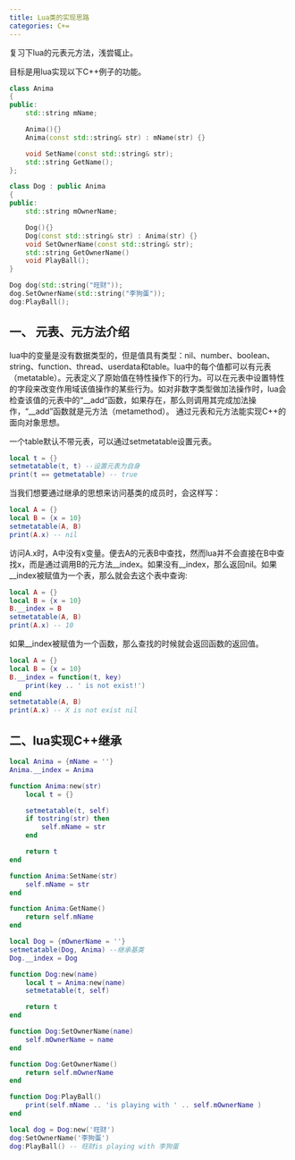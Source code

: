 ```yaml
---
title: Lua类的实现思路
categories: C+=
---
```


复习下lua的元表元方法，浅尝辄止。

目标是用lua实现以下C++例子的功能。
``` C++
class Anima
{
public:
	std::string	mName;

	Anima(){}
	Anima(const std::string& str) : mName(str) {}

	void SetName(const std::string& str);
	std::string GetName();
};

class Dog : public Anima
{
public:
	std::string mOwnerName;

	Dog(){}
	Dog(const std::string& str) : Anima(str) {}
	void SetOwnerName(const std::string& str);
	std::string GetOwnerName()
	void PlayBall();
}

Dog dog(std::string("旺财"));
dog.SetOwnerName(std::string("李狗蛋"));
dog:PlayBall();
```
<!-- more --> 
## 一、 元表、元方法介绍
lua中的变量是没有数据类型的，但是值具有类型：nil、number、boolean、string、function、thread、userdata和table。lua中的每个值都可以有元表（metatable）。元表定义了原始值在特性操作下的行为。可以在元表中设置特性的字段来改变作用域该值操作的某些行为。如对非数字类型做加法操作时，lua会检查该值的元表中的“__add”函数，如果存在，那么则调用其完成加法操作，“__add”函数就是元方法（metamethod）。
通过元表和元方法能实现C++的面向对象思想。

一个table默认不带元表，可以通过setmetatable设置元表。
``` lua
local t = {}
setmetatable(t, t) --设置元表为自身
print(t == getmetatable) -- true
```
当我们想要通过继承的思想来访问基类的成员时，会这样写：
``` lua
local A = {}
local B = {x = 10}
setmetatable(A, B)
print(A.x) -- nil
```
访问A.x时，A中没有x变量。便去A的元表B中查找，然而lua并不会直接在B中查找x，而是通过调用B的元方法__index。如果没有__index，那么返回nil。如果__index被赋值为一个表，那么就会去这个表中查询:
``` lua
local A = {}
local B = {x = 10}
B.__index = B
setmetatable(A, B)
print(A.x) -- 10
```
如果__index被赋值为一个函数，那么查找的时候就会返回函数的返回值。
``` lua
local A = {}
local B = {x = 10}
B.__index = function(t, key)
	print(key .. ' is not exist!')
end
setmetatable(A, B)
print(A.x) -- X is not exist nil
```
## 二、lua实现C++继承

``` lua
local Anima = {mName = ''}
Anima.__index = Anima

function Anima:new(str)
	local t = {}

	setmetatable(t, self)
	if tostring(str) then
		self.mName = str
	end

	return t
end

function Anima:SetName(str)
	self.mName = str
end

function Anima:GetName()
	return self.mName
end

local Dog = {mOwnerName = ''}
setmetatable(Dog, Anima) --继承基类
Dog.__index = Dog

function Dog:new(name)
	local t = Anima:new(name)
	setmetatable(t, self)

	return t
end

function Dog:SetOwnerName(name)
	self.mOwnerName = name
end

function Dog:GetOwnerName()
	return self.mOwnerName
end

function Dog:PlayBall()
	print(self.mName .. 'is playing with ' .. self.mOwnerName )
end

local dog = Dog:new('旺财')
dog:SetOwnerName('李狗蛋')
dog:PlayBall() -- 旺财is playing with 李狗蛋

```
